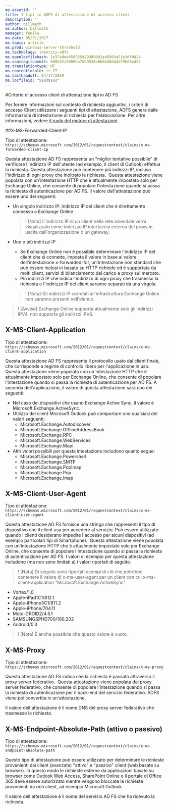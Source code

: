 ```yaml
---
ms.assetid: ''
title: I tipi in ADFS di attestazione di accesso client
description: ''
author: billmath
ms.author: billmath
manager: femila
ms.date: 05/31/2017
ms.topic: article
ms.prod: windows-server-threshold
ms.technology: identity-adfs
ms.openlocfilehash: 1e37aded450555d293806d1ed8903a51e3df9424
ms.sourcegitcommit: 0d0b32c8986ba7db9536e0b8648d4ddf9b03e452
ms.translationtype: MT
ms.contentlocale: it-IT
ms.lasthandoff: 04/17/2019
ms.locfileid: "59839142"
---
```

#<a name="client-access-policy-claim-types-in-ad-fs"></a>Criterio di accesso client di attestazione tipi in AD FS

Per fornire informazioni sul contesto di richiesta aggiuntivi, i criteri di accesso Client utilizzare i seguenti tipi di attestazione, ADFS genera dalle informazioni di intestazione di richiesta per l'elaborazione.  Per altre informazioni, vedere [il ruolo del motore di attestazioni](../technical-reference/the-role-of-the-claims-engine.md).

##<a name="x-ms-forwarded-client-ip"></a>X-MS-Forwarded-Client-IP

Tipo di attestazione: `https://schemas.microsoft.com/2012/01/requestcontext/claims/x-ms-forwarded-client-ip`

Questa attestazione AD FS rappresenta un "miglior tentativo possibile" di verificare l'indirizzo IP dell'utente (ad esempio, il client di Outlook) effettua la richiesta. Questa attestazione può contenere più indirizzi IP, incluso l'indirizzo di ogni proxy che inoltrato la richiesta.  Questa attestazione viene popolata con un'intestazione HTTP che è attualmente impostato solo per Exchange Online, che consente di popolare l'intestazione quando si passa la richiesta di autenticazione per AD FS. Il valore dell'attestazione può essere uno dei seguenti:


- Un singolo indirizzo IP: indirizzo IP del client che è direttamente connesso a Exchange Online

    >! [Nota] L'indirizzo IP di un client nella rete aziendale verrà visualizzato come indirizzo IP interfaccia esterna del proxy in uscita dall'organizzazione o un gateway.

- Uno o più indirizzi IP
    - Se Exchange Online non è possibile determinare l'indirizzo IP del client che si connette, imposta il valore in base al valore dell'intestazione x-forwarded-for, un'intestazione non standard che può essere inclusi in basato su HTTP richiede ed è supportata da molti client, servizi di bilanciamento del carico e proxy sul mercato.
    - Più indirizzi IP che indica l'indirizzo di ogni proxy che trasmesso la richiesta e l'indirizzo IP del client saranno separati da una virgola.

    >! [Nota] Gli indirizzi IP correlati all'infrastruttura Exchange Online non saranno presenti nell'elenco.


>! [Avviso] Exchange Online supporta attualmente solo gli indirizzi IPV4. non supporta gli indirizzi IPV6. 


## <a name="x-ms-client-application"></a>X-MS-Client-Application

Tipo di attestazione: `https://schemas.microsoft.com/2012/01/requestcontext/claims/x-ms-client-application`

Questa attestazione AD FS rappresenta il protocollo usato dal client finale, che corrisponde a regime di controllo libero per l'applicazione in uso.  Questa attestazione viene popolata con un'intestazione HTTP che è attualmente impostato solo per Exchange Online, che consente di popolare l'intestazione quando si passa la richiesta di autenticazione per AD FS. A seconda dell'applicazione, il valore di questa attestazione sarà uno dei seguenti:



- Nel caso dei dispositivi che usano Exchange Active Sync, il valore è Microsoft.Exchange.ActiveSync. 
- Utilizzo del client Microsoft Outlook può comportare uno qualsiasi dei valori seguenti:
    - Microsoft.Exchange.Autodiscover
    - Microsoft.Exchange.OfflineAddressBook
    - Microsoft.Exchange.RPC
    - Microsoft.Exchange.WebServices
    - Microsoft.Exchange.Mapi
- Altri valori possibili per questa intestazione includono quanto segue:
    - Microsoft.Exchange.Powershell
    - Microsoft.Exchange.SMTP
    - Microsoft.Exchange.PopImap
    - Microsoft.Exchange.Pop
    - Microsoft.Exchange.Imap

## <a name="x-ms-client-user-agent"></a>X-MS-Client-User-Agent

Tipo di attestazione: `https://schemas.microsoft.com/2012/01/requestcontext/claims/x-ms-client-user-agent`

Questa attestazione AD FS fornisce una stringa che rappresenti il tipo di dispositivo che il client usa per accedere al servizio. Può essere utilizzato quando i clienti desiderano impedire l'accesso per alcuni dispositivi (ad esempio particolari tipi di Smartphone).  Questa attestazione viene popolata con un'intestazione HTTP che è attualmente impostato solo per Exchange Online, che consente di popolare l'intestazione quando si passa la richiesta di autenticazione per AD FS. I valori di esempio per questa attestazione includono (ma non sono limitati a) i valori riportati di seguito.
>! [Nota] Di seguito sono riportati esempi di ciò che potrebbe contenere il valore di x-ms-user-agent per un client con cui x-ms-client-application "Microsoft.Exchange.ActiveSync"

- Vortex/1.0
- Apple-iPad1C1/812.1
- Apple-iPhone3C1/811.2
- Apple-iPhone/704.11
- Moto-DROID2/4.5.1
- SAMSUNGSPHD700/100.202
- Android/0.3

>! [Nota] È anche possibile che questo valore è vuoto.


## <a name="x-ms-proxy"></a>X-MS-Proxy

Tipo di attestazione: `https://schemas.microsoft.com/2012/01/requestcontext/claims/x-ms-proxy`

Questa attestazione AD FS indica che la richiesta è passata attraverso il proxy server federativo.  Questa attestazione viene popolata dai proxy server federativo, che consente di popolare l'intestazione quando si passa la richiesta di autenticazione per il back-end del servizio federativo. ADFS viene poi convertita in un'attestazione. 

Il valore dell'attestazione è il nome DNS del proxy server federativo che trasmesso la richiesta.

## <a name="x-ms-endpoint-absolute-path-active-vs-passive"></a>X-MS-Endpoint-Absolute-Path (attivo o passivo)

Tipo di attestazione: `https://schemas.microsoft.com/2012/01/requestcontext/claims/x-ms-endpoint-absolute-path`

Questo tipo di attestazione può essere utilizzato per determinare le richieste provenienti dai client (avanzate) "attivo" e "passivo" client (web basate su browser). In questo modo le richieste esterne da applicazioni basate su browser come Outlook Web Access, SharePoint Online o il portale di Office 365 deve essere autorizzato mentre vengono bloccate le richieste provenienti da rich client, ad esempio Microsoft Outlook.

Il valore dell'attestazione è il nome del servizio AD FS che ha ricevuto la richiesta.
